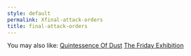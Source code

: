 ```yaml
---
style: default
permalink: Xfinal-attack-orders
title: final-attack-orders
---
```

You may also like:
[Quintessence Of Dust](http://scp-wiki.net/quintessence-of-dust)
[The Friday Exhibition](http://scp-wiki.net/the-friday-exhibition)